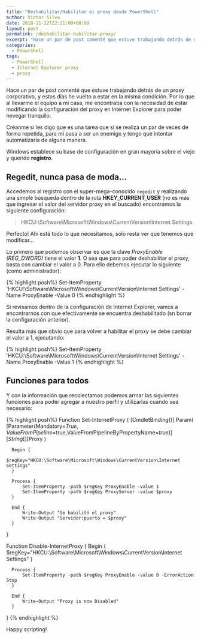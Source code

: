```yaml
---
title: "Deshabilitar/Habilitar el proxy desde PowerShell"
author: Victor Silva
date: 2018-11-22T22:21:00+00:00
layout: post
permalink: /deshabilitar-habilitar-proxy/
excerpt: "Hace un par de post comenté que estuve trabajando detrás de un proxy corporativo, y estos días he vuelto a estar en la misma condición. Por lo que al llevarme el equipo a mi casa, me encontraba con la necesidad de estar modificando la configuración del proxy en Internet Explorer para poder nevegar tranquilo."
categories:
  - PowerShell
tags:
  - PowerShell
  - Internet Explorer proxy
  - proxy
---
```


Hace un par de post comenté que estuve trabajando detrás de un proxy corporativo, y estos días he vuelto a estar en la misma condición. Por lo que al llevarme el equipo a mi casa, me encontraba con la necesidad de estar modificando la configuración del proxy en Internet Explorer para poder nevegar tranquilo.

Créanme si les digo que es una tarea que si se realiza un par de veces de forma repetida, para mí pasa a ser un enemigo y tengo que intentar automatizarla de alguna manera.

Windows establece su base de configuración en gran mayoría sobre el viejo y querido **registro**.

## Regedit, nunca pasa de moda...

Accedemos al registro con el super-mega-conocido `regedit` y realizando una simple búsqueda dentro de la ruta **HKEY_CURRENT_USER** (no es más que ingresar el valor del servidor proxy en el buscado) encontramos la siguiente configuración:

> HKCU:\Software\Microsoft\Windows\CurrentVersion\Internet Settings

Perfecto! Ahí está todo lo que necesitamos, solo resta ver que tenemos que modificar...

Lo primero que podemos observar es que la clave *ProxyEnable (REG_DWORD)* tiene el valor **1**. O sea que para poder deshabilitar el proxy, basta con cambiar el valor a 0. Para ello debemos ejecutar lo siguiente (como administrador):

{% highlight posh%}
  Set-ItemProperty 'HKCU:\Software\Microsoft\Windows\CurrentVersion\Internet Settings' -Name ProxyEnable -Value 0
{% endhighlight %}

Si revisamos dentro de la configuración de Internet Explorer, vamos a encontrarnos con que efectivamente se encuentra deshabilitado (sn borrar la configuración anterior).

Resulta más que obvio que para volver a habilitar el proxy se debe cambiar el valor a 1, ejecutando:

{% highlight posh%}
  Set-ItemProperty 'HKCU:\Software\Microsoft\Windows\CurrentVersion\Internet Settings' -Name ProxyEnable -Value 1
{% endhighlight %}

## Funciones para todos

Y con la información que recolectamos podemos armar las siguientes funciones para poder agregar a nuestro perfil y utilizarlas cuando sea necesario:

{% highlight posh%}
  Function Set-InternetProxy
  {
      [CmdletBinding()]
      Param(
          [Parameter(Mandatory=$True,ValueFromPipeline=$true,ValueFromPipelineByPropertyName=$true)]
          [String[]]$Proxy
      )

      Begin {
          $regKey="HKCU:\Software\Microsoft\Windows\CurrentVersion\Internet Settings"
      }
      
      Process {
          Set-ItemProperty -path $regKey ProxyEnable -value 1
          Set-ItemProperty -path $regKey ProxyServer -value $proxy
      }
      
      End {
          Write-Output "Se habilitó el proxy"
          Write-Output "Servidor:puerto = $proxy"
      }
  }


  Function Disable-InternetProxy
  {
      Begin {
          $regKey="HKCU:\Software\Microsoft\Windows\CurrentVersion\Internet Settings"
      }
      
      Process {
          Set-ItemProperty -path $regKey ProxyEnable -value 0 -ErrorAction Stop
      }
      
      End {
          Write-Output "Proxy is now Disabled"      
      }
  }
{% endhighlight %}

Happy scripting!